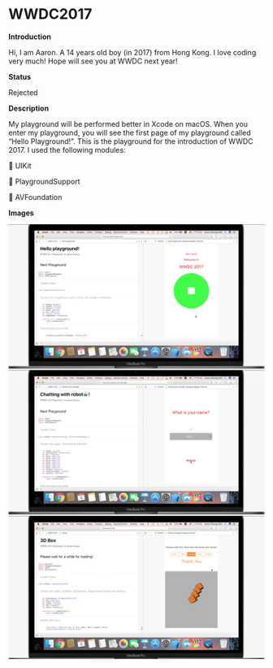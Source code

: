# WWDC2017
**Introduction**

Hi, I am Aaron. A 14 years old boy (in 2017) from Hong Kong. I love coding very much! Hope will see you at WWDC next year!

**Status**

Rejected

**Description**

My playground will be performed better in Xcode on macOS. When you enter my playground, you will see the first page of my playground called “Hello Playground!”. This is the playground for the introduction of WWDC 2017. I used the following modules:

	UIKit

	PlaygroundSupport

	AVFoundation

**Images**

![ScreenShot](螢幕快照%202017-07-07%20下午4.52.48.png)
![ScreenShot](螢幕快照%202017-07-07%20下午5.00.11.png)
![ScreenShot](螢幕快照%202017-07-07%20下午5.00.41.png)
